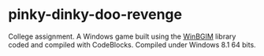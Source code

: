 # pinky-dinky-doo-revenge
College assignment. A Windows game built using the <a href="http://winbgim.codecutter.org/" target="_blank">WinBGIM</a> library coded and compiled with CodeBlocks. Compiled under Windows 8.1 64 bits.
